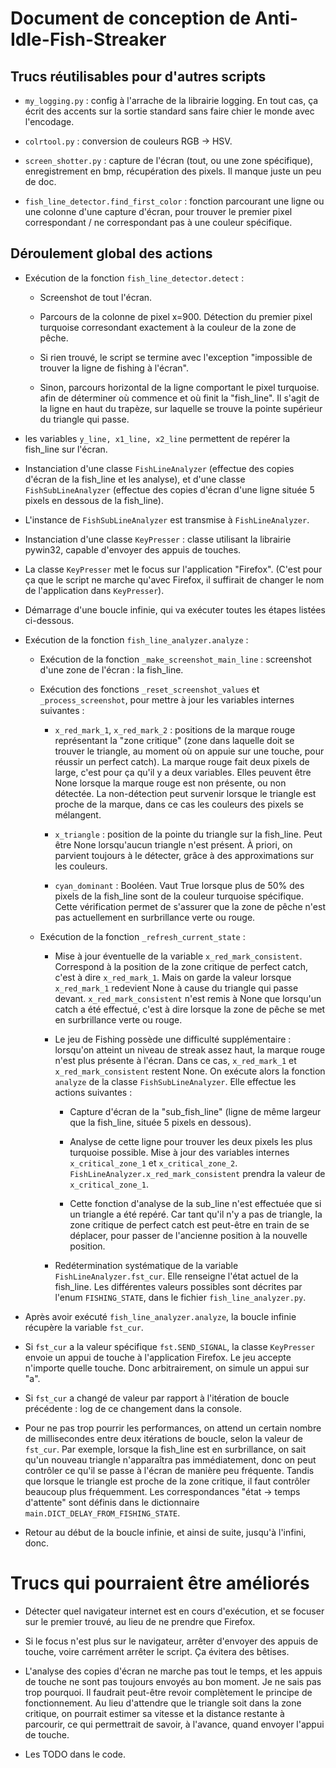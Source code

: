 # Document de conception de Anti-Idle-Fish-Streaker #

## Trucs réutilisables pour d'autres scripts ##

 - `my_logging.py` : config à l'arrache de la librairie logging. En tout cas, ça écrit des accents sur la sortie standard sans faire chier le monde avec l'encodage.

 - `colrtool.py` : conversion de couleurs RGB -> HSV.

 - `screen_shotter.py` : capture de l'écran (tout, ou une zone spécifique), enregistrement en bmp, récupération des pixels. Il manque juste un peu de doc.

 - `fish_line_detector.find_first_color` : fonction parcourant une ligne ou une colonne d'une capture d'écran, pour trouver le premier pixel correspondant / ne correspondant pas à une couleur spécifique.

## Déroulement global des actions ##

 - Exécution de la fonction `fish_line_detector.detect` :

 	- Screenshot de tout l'écran.

 	- Parcours de la colonne de pixel x=900. Détection du premier pixel turquoise corresondant exactement à la couleur de la zone de pêche.

	- Si rien trouvé, le script se termine avec l'exception "impossible de trouver la ligne de fishing à l'écran".

 	- Sinon, parcours horizontal de la ligne comportant le pixel turquoise. afin de déterminer où commence et où finit la "fish_line". Il s'agit de la ligne en haut du trapèze, sur laquelle se trouve la pointe supérieur du triangle qui passe.

 - les variables `y_line, x1_line, x2_line` permettent de repérer la fish\_line sur l'écran.

 - Instanciation d'une classe `FishLineAnalyzer` (effectue des copies d'écran de la fish\_line et les analyse), et d'une classe `FishSubLineAnalyzer` (effectue des copies d'écran d'une ligne située 5 pixels en dessous de la fish\_line).

 - L'instance de `FishSubLineAnalyzer` est transmise à `FishLineAnalyzer`.

 - Instanciation d'une classe `KeyPresser` : classe utilisant la librairie pywin32, capable d'envoyer des appuis de touches.

 - La classe `KeyPresser` met le focus sur l'application "Firefox". (C'est pour ça que le script ne marche qu'avec Firefox, il suffirait de changer le nom de l'application dans `KeyPresser`).

 - Démarrage d'une boucle infinie, qui va exécuter toutes les étapes listées ci-dessous.

 - Exécution de la fonction `fish_line_analyzer.analyze` :

	 - Exécution de la fonction `_make_screenshot_main_line` : screenshot d'une zone de l'écran : la fish\_line.

	 - Exécution des fonctions `_reset_screenshot_values` et `_process_screenshot`, pour mettre à jour les variables internes suivantes :

		 - `x_red_mark_1`, `x_red_mark_2` : positions de la marque rouge représentant la "zone critique" (zone dans laquelle doit se trouver le triangle, au moment où on appuie sur une touche, pour réussir un perfect catch). La marque rouge fait deux pixels de large, c'est pour ça qu'il y a deux variables. Elles peuvent être None lorsque la marque rouge est non présente, ou non détectée. La non-détection peut survenir lorsque le triangle est proche de la marque, dans ce cas les couleurs des pixels se mélangent.

         - `x_triangle` : position de la pointe du triangle sur la fish\_line. Peut être None lorsqu'aucun triangle n'est présent. À priori, on parvient toujours à le détecter, grâce à des approximations sur les couleurs.

         - `cyan_dominant` : Booléen. Vaut True lorsque plus de 50% des pixels de la fish\_line sont de la couleur turquoise spécifique. Cette vérification permet de s'assurer que la zone de pêche n'est pas actuellement en surbrillance verte ou rouge.

     - Exécution de la fonction `_refresh_current_state` :

         - Mise à jour éventuelle de la variable `x_red_mark_consistent`. Correspond à la position de la zone critique de perfect catch, c'est à dire `x_red_mark_1`. Mais on garde la valeur lorsque `x_red_mark_1` redevient None à cause du triangle qui passe devant. `x_red_mark_consistent` n'est remis à None que lorsqu'un catch a été effectué, c'est à dire lorsque la zone de pêche se met en surbrillance verte ou rouge.

         - Le jeu de Fishing possède une difficulté supplémentaire : lorsqu'on atteint un niveau de streak assez haut, la marque rouge n'est plus présente à l'écran. Dans ce cas, `x_red_mark_1` et `x_red_mark_consistent` restent None. On exécute alors la fonction `analyze` de la classe `FishSubLineAnalyzer`. Elle effectue les actions suivantes :

            - Capture d'écran de la "sub\_fish\_line" (ligne de même largeur que la fish\_line, située 5 pixels en dessous).

            - Analyse de cette ligne pour trouver les deux pixels les plus turquoise possible. Mise à jour des variables internes `x_critical_zone_1` et `x_critical_zone_2`. `FishLineAnalyzer.x_red_mark_consistent` prendra la valeur de `x_critical_zone_1`.

            - Cette fonction d'analyse de la sub_line n'est effectuée que si un triangle a été repéré. Car tant qu'il n'y a pas de triangle, la zone critique de perfect catch est peut-être en train de se déplacer, pour passer de l'ancienne position à la nouvelle position.

         - Redétermination systématique de la variable `FishLineAnalyzer.fst_cur`. Elle renseigne l'état actuel de la fish\_line. Les différentes valeurs possibles sont décrites par l'enum `FISHING_STATE`, dans le  fichier `fish_line_analyzer.py`.

 - Après avoir exécuté `fish_line_analyzer.analyze`, la boucle infinie récupère la variable `fst_cur`.

 - Si `fst_cur` a la valeur spécifique `fst.SEND_SIGNAL`, la classe `KeyPresser` envoie un appui de touche à l'application Firefox. Le jeu accepte n'importe quelle touche. Donc arbitrairement, on simule un appui sur "a".

 - Si `fst_cur` a changé de valeur par rapport à l'itération de boucle précédente : log de ce changement dans la console.

 - Pour ne pas trop pourrir les performances, on attend un certain nombre de millisecondes entre deux itérations de boucle, selon la valeur de `fst_cur`. Par exemple, lorsque la fish\_line est en surbrillance, on sait qu'un nouveau triangle n'apparaîtra pas immédiatement, donc on peut contrôler ce qu'il se passe à l'écran de manière peu fréquente. Tandis que lorsque le triangle est proche de la zone critique, il faut contrôler beaucoup plus fréquemment. Les correspondances "état -> temps d'attente" sont définis dans le dictionnaire `main.DICT_DELAY_FROM_FISHING_STATE`.

 - Retour au début de la boucle infinie, et ainsi de suite, jusqu'à l'infini, donc.

# Trucs qui pourraient être améliorés #

 - Détecter quel navigateur internet est en cours d'exécution, et se focuser sur le premier trouvé, au lieu de ne prendre que Firefox.

 - Si le focus n'est plus sur le navigateur, arrêter d'envoyer des appuis de touche, voire carrément arrêter le script. Ça évitera des bêtises.

 - L'analyse des copies d'écran ne marche pas tout le temps, et les appuis de touche ne sont pas toujours envoyés au bon moment. Je ne sais pas trop pourquoi. Il faudrait peut-être revoir complètement le principe de fonctionnement. Au lieu d'attendre que le triangle soit dans la zone critique, on pourrait estimer sa vitesse et la distance restante à parcourir, ce qui permettrait de savoir, à l'avance, quand envoyer l'appui de touche.

 - Les TODO dans le code.
